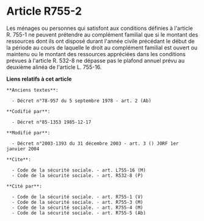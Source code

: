 # Article R755-2

Les ménages ou personnes qui satisfont aux conditions définies à l'article R. 755-1 ne peuvent prétendre au complément
familial que si le montant des ressources dont ils ont disposé durant l'année civile précédant le début de la période au
cours de laquelle le droit au complément familial est ouvert ou maintenu ou le montant des ressources appréciées dans les
conditions prévues à l'article R. 532-8 ne dépasse pas le plafond annuel prévu au deuxième alinéa de l'article L. 755-16.

**Liens relatifs à cet article**

	**Anciens textes**:

	  - Décret n°78-957 du 5 septembre 1978 - art. 2 (Ab)

	**Codifié par**:

	  - Décret n°85-1353 1985-12-17

	**Modifié par**:

	  - Décret n°2003-1393 du 31 décembre 2003 - art. 3 () JORF 1er janvier 2004

	**Cite**:

	  - Code de la sécurité sociale. - art. L755-16 (M)
	  - Code de la sécurité sociale. - art. R532-8 (P)

	**Cité par**:

	  - Code de la sécurité sociale. - art. R755-1 (V)
	  - Code de la sécurité sociale. - art. R755-3 (M)
	  - Code de la sécurité sociale. - art. R755-4 (M)
	  - Code de la sécurité sociale. - art. R755-5 (Ab)
